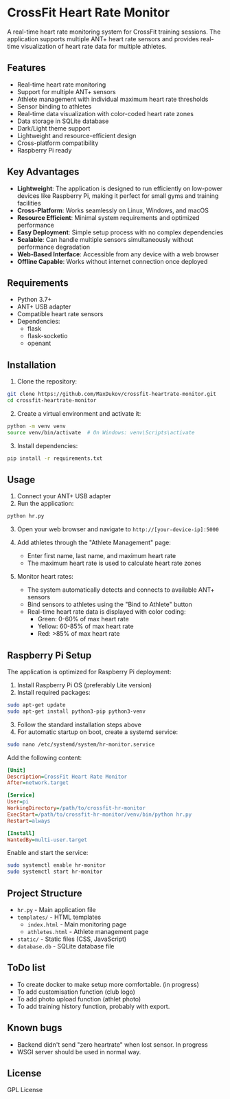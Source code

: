 # CrossFit Heart Rate Monitor

A real-time heart rate monitoring system for CrossFit training sessions. The application supports multiple ANT+ heart rate sensors and provides real-time visualization of heart rate data for multiple athletes.

## Features

- Real-time heart rate monitoring
- Support for multiple ANT+ sensors
- Athlete management with individual maximum heart rate thresholds
- Sensor binding to athletes
- Real-time data visualization with color-coded heart rate zones
- Data storage in SQLite database
- Dark/Light theme support
- Lightweight and resource-efficient design
- Cross-platform compatibility
- Raspberry Pi ready

## Key Advantages

- **Lightweight**: The application is designed to run efficiently on low-power devices like Raspberry Pi, making it perfect for small gyms and training facilities
- **Cross-Platform**: Works seamlessly on Linux, Windows, and macOS
- **Resource Efficient**: Minimal system requirements and optimized performance
- **Easy Deployment**: Simple setup process with no complex dependencies
- **Scalable**: Can handle multiple sensors simultaneously without performance degradation
- **Web-Based Interface**: Accessible from any device with a web browser
- **Offline Capable**: Works without internet connection once deployed

## Requirements

- Python 3.7+
- ANT+ USB adapter
- Compatible heart rate sensors
- Dependencies:
  - flask
  - flask-socketio
  - openant

## Installation

1. Clone the repository:
```bash
git clone https://github.com/MaxDukov/crossfit-heartrate-monitor.git
cd crossfit-heartrate-monitor
```

2. Create a virtual environment and activate it:
```bash
python -m venv venv
source venv/bin/activate  # On Windows: venv\Scripts\activate
```

3. Install dependencies:
```bash
pip install -r requirements.txt
```

## Usage

1. Connect your ANT+ USB adapter
2. Run the application:
```bash
python hr.py
```

3. Open your web browser and navigate to `http://[your-device-ip]:5000`

4. Add athletes through the "Athlete Management" page:
   - Enter first name, last name, and maximum heart rate
   - The maximum heart rate is used to calculate heart rate zones

5. Monitor heart rates:
   - The system automatically detects and connects to available ANT+ sensors
   - Bind sensors to athletes using the "Bind to Athlete" button
   - Real-time heart rate data is displayed with color coding:
     - Green: 0-60% of max heart rate
     - Yellow: 60-85% of max heart rate
     - Red: >85% of max heart rate

## Raspberry Pi Setup

The application is optimized for Raspberry Pi deployment:

1. Install Raspberry Pi OS (preferably Lite version)
2. Install required packages:
```bash
sudo apt-get update
sudo apt-get install python3-pip python3-venv
```

3. Follow the standard installation steps above
4. For automatic startup on boot, create a systemd service:
```bash
sudo nano /etc/systemd/system/hr-monitor.service
```

Add the following content:
```ini
[Unit]
Description=CrossFit Heart Rate Monitor
After=network.target

[Service]
User=pi
WorkingDirectory=/path/to/crossfit-hr-monitor
ExecStart=/path/to/crossfit-hr-monitor/venv/bin/python hr.py
Restart=always

[Install]
WantedBy=multi-user.target
```

Enable and start the service:
```bash
sudo systemctl enable hr-monitor
sudo systemctl start hr-monitor
```

## Project Structure

- `hr.py` - Main application file
- `templates/` - HTML templates
  - `index.html` - Main monitoring page
  - `athletes.html` - Athlete management page
- `static/` - Static files (CSS, JavaScript)
- `database.db` - SQLite database file

## ToDo list
- To create docker to make setup more comfortable. (in progress)
- To add customisation function (club logo)
- To add photo upload function (athlet photo)
- To add training history function, probably with export.

## Known bugs
- Backend didn't send "zero heartrate" when lost sensor. In progress
- WSGI server should be used in normal way. 

## License

GPL License